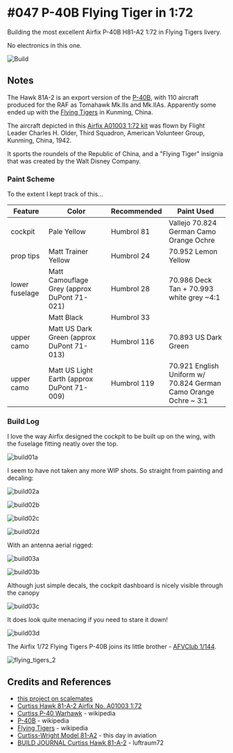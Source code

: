 # #047 P-40B Flying Tiger in 1:72

Building the most excellent Airfix P-40B H81-A2 1:72 in Flying Tigers livery.

No electronics in this one.

![Build](./assets/FlyingTigers_build.jpg?raw=true)

## Notes

The Hawk 81A-2 is an export version of the [P-40B](https://en.wikipedia.org/wiki/Curtiss_P-40_Warhawk_variants#P-40B),
with 110 aircraft produced for the RAF as Tomahawk Mk.IIs and Mk.IIAs.
Apparently some ended up with the [Flying Tigers](https://en.wikipedia.org/wiki/Flying_Tigers) in Kunming, China.

The aircraft depicted in this
[Airfix A01003 1:72 kit](https://www.scalemates.com/kits/airfix-a01003-curtiss-hawk-81-a-2--131395)
was flown by Flight Leader Charles H. Older,
Third Squadron, American Volunteer Group, Kunming, China, 1942.

It sports the roundels of the Republic of China, and a "Flying Tiger" insignia that was created by the Walt Disney Company.

### Paint Scheme

To the extent I kept track of this...

| Feature         | Color                                        | Recommended | Paint Used |
|-----------------|----------------------------------------------|-------------|------------|
| cockpit         | Pale Yellow                                  | Humbrol 81  | Vallejo 70.824 German Camo Orange Ochre |
| prop tips       | Matt Trainer Yellow                          | Humbrol 24  | 70.952 Lemon Yellow |
| lower fuselage  | Matt Camouflage Grey (approx DuPont 71-021)  | Humbrol 28  | 70.986 Deck Tan + 70.993 white grey ~4:1 |
|                 | Matt Black                                   | Humbrol 33  | |
| upper camo      | Matt US Dark Green (approx DuPont 71-013)    | Humbrol 116 | 70.893 US Dark Green |
| upper camo      | Matt US Light Earth (approx DuPont 71-009)   | Humbrol 119 | 70.921 English Uniform w/ 70.824 German Camo Orange Ochre ~ 3:1 |

### Build Log

I love the way Airfix designed the cockpit to be built up on the wing, with the fuselage fitting neatly over the top.

![build01a](./assets/build01a.jpg?raw=true)

I seem to have not taken any more WIP shots. So straight from painting and decaling:

![build02a](./assets/build02a.jpg?raw=true)

![build02b](./assets/build02b.jpg?raw=true)

![build02c](./assets/build02c.jpg?raw=true)

![build02d](./assets/build02d.jpg?raw=true)

With an antenna aerial rigged:

![build03a](./assets/build03a.jpg?raw=true)

![build03b](./assets/build03b.jpg?raw=true)

Although just simple decals, the cockpit dashboard is nicely visible through the canopy

![build03c](./assets/build03c.jpg?raw=true)

It does look quite menacing if you need to stare it down!

![build03d](./assets/build03d.jpg?raw=true)

The Airfix 1/72 Flying Tigers P-40B joins its little brother - [AFVClub 1/144](../AFVClub68).

![flying_tigers_2](./assets/flying_tigers_2.jpg?raw=true)

## Credits and References

* [this project on scalemates](https://www.scalemates.com/profiles/mate.php?id=74137&p=projects&project=127983)
* [Curtiss Hawk 81-A-2 Airfix No. A01003 1:72](https://www.scalemates.com/kits/airfix-a01003-curtiss-hawk-81-a-2--131395)
* [Curtiss P-40 Warhawk](https://en.wikipedia.org/wiki/Curtiss_P-40_Warhawk) - wikipedia
* [P-40B](https://en.wikipedia.org/wiki/Curtiss_P-40_Warhawk_variants#P-40B) - wikipedia
* [Flying Tigers](https://en.wikipedia.org/wiki/Flying_Tigers) - wikipedia
* [Curtiss-Wright Model 81-A2](https://www.thisdayinaviation.com/tag/curtiss-wright-model-81-a2/) - this day in aviation
* [BUILD JOURNAL Curtiss Hawk 81-A-2](https://luftraum72.com/curtiss-hawk-81-a-2-diary/) - luftraum72
